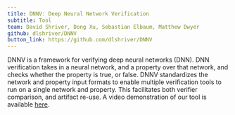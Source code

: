 ```yaml
---
title: DNNV: Deep Neural Network Verification
subtitle: Tool
team: David Shriver, Dong Xu, Sebastian Elbaum, Matthew Dwyer
github: dlshriver/DNNV
button_link: https://github.com/dlshriver/DNNV
---
```


DNNV is a framework for verifying deep neural networks (DNN). 
DNN verification takes in a neural network, and a property over that network, and checks whether the property is true, or false. 
DNNV standardizes the network and property input formats to enable multiple verification tools to run on a single network and property. 
This facilitates both verifier comparison, and artifact re-use.
A video demonstration of our tool is available [here](https://www.youtube.com/watch?v=M5G_OWfCF2o).
